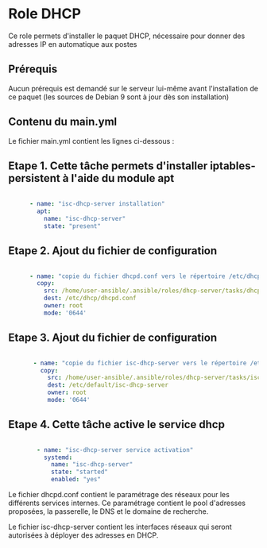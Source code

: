 Role DHCP
=========

Ce role permets d'installer le paquet DHCP, nécessaire pour donner des adresses IP en automatique aux postes


Prérequis
------------

Aucun prérequis est demandé sur le serveur lui-même avant l'installation de ce paquet (les sources de Debian 9 sont à jour dès son installation)


Contenu du main.yml
----------------

Le fichier main.yml contient les lignes ci-dessous :

## Etape 1. Cette tâche permets d'installer iptables-persistent à l'aide du module apt

```yaml
 
      - name: "isc-dhcp-server installation"
        apt:
          name: "isc-dhcp-server"
          state: "present"  
```

## Etape 2. Ajout du fichier de configuration

```yaml

      - name: "copie du fichier dhcpd.conf vers le répertoire /etc/dhcp"
        copy:
          src: /home/user-ansible/.ansible/roles/dhcp-server/tasks/dhcpd.conf
          dest: /etc/dhcp/dhcpd.conf
          owner: root
          mode: '0644'
```

## Etape 3. Ajout du fichier de configuration

```yaml

       - name: "copie du fichier isc-dhcp-server vers le répertoire /etc/default"
         copy:
           src: /home/user-ansible/.ansible/roles/dhcp-server/tasks/isc-dhcp-server
           dest: /etc/default/isc-dhcp-server
           owner: root
           mode: '0644'
```

## Etape 4. Cette tâche active le service dhcp

```yaml

        - name: "isc-dhcp-server service activation"
          systemd:
            name: "isc-dhcp-server"
            state: "started"
            enabled: "yes"
```
            
Le fichier dhcpd.conf contient le paramétrage des réseaux pour les différents services internes.
Ce paramétrage contient le pool d'adresses proposées, la passerelle, le DNS et le domaine de recherche.

Le fichier isc-dhcp-server contient les interfaces réseaux qui seront autorisées à déployer des adresses en DHCP.
 
 
 
